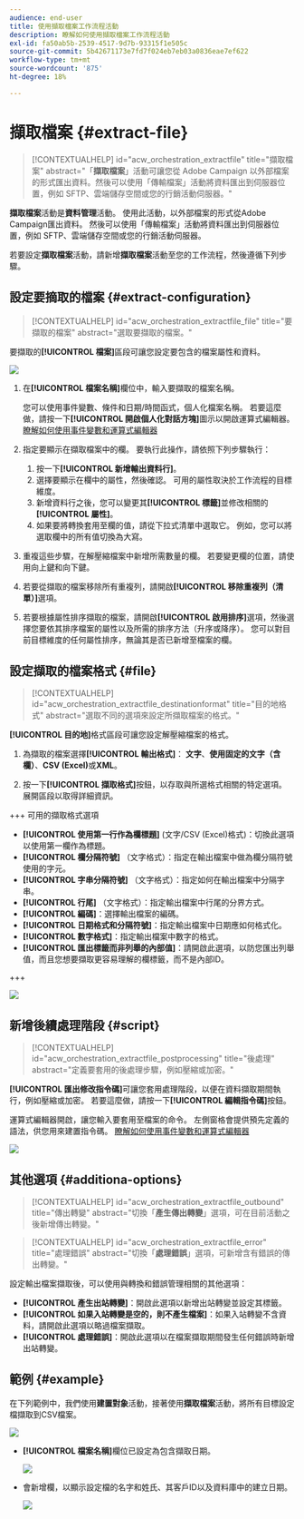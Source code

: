 ```yaml
---
audience: end-user
title: 使用擷取檔案工作流程活動
description: 瞭解如何使用擷取檔案工作流程活動
exl-id: fa50ab5b-2539-4517-9d7b-93315f1e505c
source-git-commit: 5b42671173e7fd7f024eb7eb03a0836eae7ef622
workflow-type: tm+mt
source-wordcount: '875'
ht-degree: 18%

---
```


# 擷取檔案 {#extract-file}

>[!CONTEXTUALHELP]
>id="acw_orchestration_extractfile"
>title="擷取檔案"
>abstract="「**擷取檔案**」活動可讓您從 Adobe Campaign 以外部檔案的形式匯出資料。然後可以使用「傳輸檔案」活動將資料匯出到伺服器位置，例如 SFTP、雲端儲存空間或您的行銷活動伺服器。"

**擷取檔案**&#x200B;活動是&#x200B;**資料管理**&#x200B;活動。 使用此活動，以外部檔案的形式從Adobe Campaign匯出資料。 然後可以使用「傳輸檔案」活動將資料匯出到伺服器位置，例如 SFTP、雲端儲存空間或您的行銷活動伺服器。

若要設定&#x200B;**擷取檔案**&#x200B;活動，請新增&#x200B;**擷取檔案**&#x200B;活動至您的工作流程，然後遵循下列步驟。

## 設定要摘取的檔案 {#extract-configuration}

>[!CONTEXTUALHELP]
>id="acw_orchestration_extractfile_file"
>title="要擷取的檔案"
>abstract="選取要擷取的檔案。"

要擷取的&#x200B;**[!UICONTROL 檔案]**&#x200B;區段可讓您設定要包含的檔案屬性和資料。

![](../assets/extract-file-file.png)

1. 在&#x200B;**[!UICONTROL 檔案名稱]**&#x200B;欄位中，輸入要擷取的檔案名稱。

   您可以使用事件變數、條件和日期/時間函式，個人化檔案名稱。 若要這麼做，請按一下&#x200B;**[!UICONTROL 開啟個人化對話方塊]**&#x200B;圖示以開啟運算式編輯器。 [瞭解如何使用事件變數和運算式編輯器](../event-variables.md)

1. 指定要顯示在擷取檔案中的欄。 要執行此操作，請依照下列步驟執行：

   1. 按一下&#x200B;**[!UICONTROL 新增輸出資料行]**。
   1. 選擇要顯示在欄中的屬性，然後確認。 可用的屬性取決於工作流程的目標維度。
   1. 新增資料行之後，您可以變更其&#x200B;**[!UICONTROL 標籤]**&#x200B;並修改相關的&#x200B;**[!UICONTROL 屬性]**。
   1. 如果要將轉換套用至欄的值，請從下拉式清單中選取它。 例如，您可以將選取欄中的所有值切換為大寫。

1. 重複這些步驟，在解壓縮檔案中新增所需數量的欄。 若要變更欄的位置，請使用向上鍵和向下鍵。

1. 若要從擷取的檔案移除所有重複列，請開啟&#x200B;**[!UICONTROL 移除重複列（清單）]**&#x200B;選項。

1. 若要根據屬性排序擷取的檔案，請開啟&#x200B;**[!UICONTROL 啟用排序]**&#x200B;選項，然後選擇您要依其排序檔案的屬性以及所需的排序方法（升序或降序）。 您可以對目前目標維度的任何屬性排序，無論其是否已新增至檔案的欄。

## 設定擷取的檔案格式 {#file}

>[!CONTEXTUALHELP]
>id="acw_orchestration_extractfile_destinationformat"
>title="目的地格式"
>abstract="選取不同的選項來設定所擷取檔案的格式。"

**[!UICONTROL 目的地]**&#x200B;格式區段可讓您設定解壓縮檔案的格式。

1. 為擷取的檔案選擇&#x200B;**[!UICONTROL 輸出格式]**： **文字**、**使用固定的文字（含欄）**、**CSV (Excel)**&#x200B;或&#x200B;**XML**。

1. 按一下&#x200B;**[!UICONTROL 擷取格式]**&#x200B;按鈕，以存取與所選格式相關的特定選項。 展開區段以取得詳細資訊。

+++ 可用的擷取格式選項

   * **[!UICONTROL 使用第一行作為欄標題]** (文字/CSV (Excel)格式)：切換此選項以使用第一欄作為標題。
   * **[!UICONTROL 欄分隔符號]** （文字格式）：指定在輸出檔案中做為欄分隔符號使用的字元。
   * **[!UICONTROL 字串分隔符號]** （文字格式）：指定如何在輸出檔案中分隔字串。
   * **[!UICONTROL 行尾]** （文字格式）：指定輸出檔案中行尾的分界方式。
   * **[!UICONTROL 編碼]**：選擇輸出檔案的編碼。
   * **[!UICONTROL 日期格式和分隔符號]**：指定輸出檔案中日期應如何格式化。
   * **[!UICONTROL 數字格式]**：指定輸出檔案中數字的格式。
   * **[!UICONTROL 匯出標籤而非列舉的內部值]**：請開啟此選項，以防您匯出列舉值，而且您想要擷取更容易理解的欄標籤，而不是內部ID。

+++

   ![](../assets/extract-file-format.png)

## 新增後續處理階段 {#script}

>[!CONTEXTUALHELP]
>id="acw_orchestration_extractfile_postprocessing"
>title="後處理"
>abstract="定義要套用的後處理步驟，例如壓縮或加密。"

**[!UICONTROL 匯出修改指令碼]**&#x200B;可讓您套用處理階段，以便在資料擷取期間執行，例如壓縮或加密。 若要這麼做，請按一下&#x200B;**[!UICONTROL 編輯指令碼]**&#x200B;按鈕。

運算式編輯器開啟，讓您輸入要套用至檔案的命令。 左側窗格會提供預先定義的語法，供您用來建置指令碼。 [瞭解如何使用事件變數和運算式編輯器](../event-variables.md)

![](../assets/extract-file-script.png)

## 其他選項 {#additiona-options}

>[!CONTEXTUALHELP]
>id="acw_orchestration_extractfile_outbound"
>title="傳出轉變"
>abstract="切換「**產生傳出轉變**」選項，可在目前活動之後新增傳出轉變。"

>[!CONTEXTUALHELP]
>id="acw_orchestration_extractfile_error"
>title="處理錯誤"
>abstract="切換「**處理錯誤**」選項，可新增含有錯誤的傳出轉變。"

設定輸出檔案擷取後，可以使用與轉換和錯誤管理相關的其他選項：

* **[!UICONTROL 產生出站轉變]**：開啟此選項以新增出站轉變並設定其標籤。
* **[!UICONTROL 如果入站轉變是空的，則不產生檔案]**：如果入站轉變不含資料，請開啟此選項以略過檔案擷取。
* **[!UICONTROL 處理錯誤]**：開啟此選項以在檔案擷取期間發生任何錯誤時新增出站轉變。

## 範例 {#example}

在下列範例中，我們使用&#x200B;**建置對象**&#x200B;活動，接著使用&#x200B;**擷取檔案**&#x200B;活動，將所有目標設定檔擷取到CSV檔案。

![](../assets/extract-file-example.png)

* **[!UICONTROL 檔案名稱]**&#x200B;欄位已設定為包含擷取日期。

  ![](../assets/extract-file-example-name.png)

* 會新增欄，以顯示設定檔的名字和姓氏、其客戶ID以及資料庫中的建立日期。

  ![](../assets/extract-file-example-columns.png)
